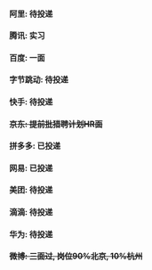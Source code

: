 #### 阿里: 待投递
#### 腾讯: 实习
#### 百度: 一面
#### 字节跳动: 待投递
#### 快手: 待投递
#### ~~京东: 提前批猎聘计划HR面~~
#### 拼多多: 已投递
#### 网易: 已投递
#### 美团: 待投递
#### 滴滴: 待投递
#### 华为: 待投递
#### ~~微博: 三面过, 岗位90%北京, 10%杭州~~
